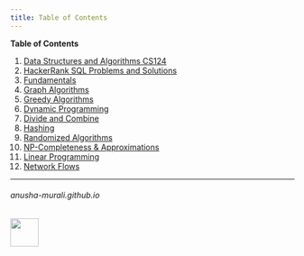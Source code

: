 ```yaml
---
title: Table of Contents
---
```

**Table of Contents**

1. [Data Structures and Algorithms CS124](./CS124/cs124.md)
2. [HackerRank SQL Problems and Solutions](./SQL/problems.md)
3. [Fundamentals](./fundamentals.md)
4. [Graph Algorithms](./graph.md)
5. [Greedy Algorithms](./greedy.md)
6. [Dynamic Programming](./dp.md)
7. [Divide and Combine](./dc.md)
8. [Hashing](./hashing.md)
9. [Randomized Algorithms](./randomized_algos.md)
10. [NP-Completeness & Approximations](./np.md)
11. [Linear Programming](./lp.md)
12. [Network Flows](./network_flows.md)

<!---
1. [SQL Problems](./SQL/problems.md)
-->

* * *
###### anusha-murali.github.io

<img src="https://github.com/anusha-murali/anusha-murali.github.io/assets/111596338/639243aa-2857-4595-a65a-7852762bb002" width="50" height="50"/>

